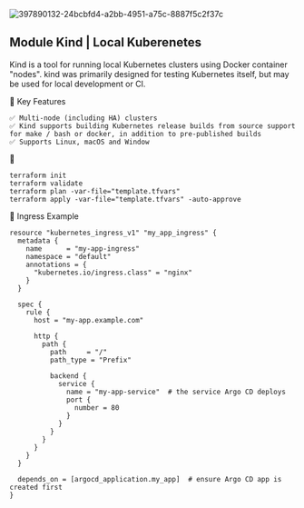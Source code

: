 ![397890132-24bcbfd4-a2bb-4951-a75c-8887f5c2f37c](https://github.com/user-attachments/assets/2f491baf-73be-423d-9e1d-07f5a8839544)

## Module Kind | Local Kuberenetes
Kind is a tool for running local Kubernetes clusters using Docker container "nodes". kind was primarily designed for testing Kubernetes itself, but may be used for local development or CI.


🎯  Key Features
```
✅ Multi-node (including HA) clusters
✅ Kind supports building Kubernetes release builds from source support for make / bash or docker, in addition to pre-published builds
✅ Supports Linux, macOS and Window
```

🚀 
```
terraform init
terraform validate
terraform plan -var-file="template.tfvars"
terraform apply -var-file="template.tfvars" -auto-approve
```

🧩 Ingress Example 

```
resource "kubernetes_ingress_v1" "my_app_ingress" {
  metadata {
    name      = "my-app-ingress"
    namespace = "default"
    annotations = {
      "kubernetes.io/ingress.class" = "nginx"
    }
  }

  spec {
    rule {
      host = "my-app.example.com"

      http {
        path {
          path     = "/"
          path_type = "Prefix"

          backend {
            service {
              name = "my-app-service"  # the service Argo CD deploys
              port {
                number = 80
              }
            }
          }
        }
      }
    }
  }

  depends_on = [argocd_application.my_app]  # ensure Argo CD app is created first
}
```

